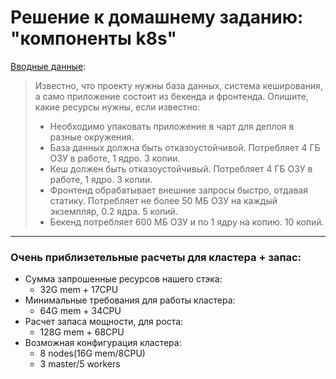 # Решение к домашнему заданию: "компоненты k8s"
[Вводные данные](https://github.com/netology-code/kuber-homeworks/blob/main/3.1/3.1.md):
>Известно, что проекту нужны база данных, система кеширования, а само приложение состоит из бекенда и фронтенда. Опишите, какие ресурсы нужны, если известно:
> - Необходимо упаковать приложение в чарт для деплоя в разные окружения.
> - База данных должна быть отказоустойчивой. Потребляет 4 ГБ ОЗУ в работе, 1 ядро. 3 копии.
> - Кеш должен быть отказоустойчивый. Потребляет 4 ГБ ОЗУ в работе, 1 ядро. 3 копии.
> - Фронтенд обрабатывает внешние запросы быстро, отдавая статику. Потребляет не более 50 МБ ОЗУ на каждый экземпляр, 0.2 ядра. 5 копий.
> - Бекенд потребляет 600 МБ ОЗУ и по 1 ядру на копию. 10 копий.
---
### Очень приблизетельные расчеты для кластера + запас:

- Сумма запрошенные ресурсов нашего стэка:
    + 32G mem + 17CPU
- Минимальные требования для работы кластера:
    + 64G mem + 34CPU
- Расчет запаса мощности, для роста:
    + 128G mem + 68CPU
- Возможная конфигурация кластера:
    + 8 nodes(16G mem/8CPU)
    + 3 master/5 workers

